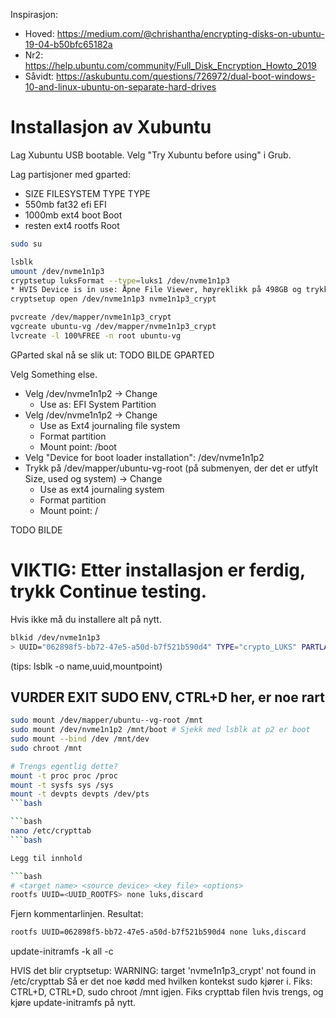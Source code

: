 Inspirasjon:
* Hoved: https://medium.com/@chrishantha/encrypting-disks-on-ubuntu-19-04-b50bfc65182a
* Nr2: https://help.ubuntu.com/community/Full_Disk_Encryption_Howto_2019
* Såvidt: https://askubuntu.com/questions/726972/dual-boot-windows-10-and-linux-ubuntu-on-separate-hard-drives


# Installasjon av Xubuntu

Lag Xubuntu USB bootable. Velg "Try Xubuntu before using" i Grub.

Lag partisjoner med gparted:
* SIZE FILESYSTEM TYPE TYPE 
* 550mb fat32 efi EFI
* 1000mb ext4 boot Boot
* resten ext4 rootfs Root

```bash
sudo su

lsblk
umount /dev/nvme1n1p3
cryptsetup luksFormat --type=luks1 /dev/nvme1n1p3
* HVIS Device is in use: Åpne File Viewer, høyreklikk på 498GB og trykk Unmount.
cryptsetup open /dev/nvme1n1p3 nvme1n1p3_crypt

pvcreate /dev/mapper/nvme1n1p3_crypt
vgcreate ubuntu-vg /dev/mapper/nvme1n1p3_crypt
lvcreate -l 100%FREE -n root ubuntu-vg
```

GParted skal nå se slik ut:
TODO BILDE GPARTED 

Velg Something else.
* Velg /dev/nvme1n1p2 -> Change
  * Use as: EFI System Partition
* Velg /dev/nvme1n1p2 -> Change
  * Use as Ext4 journaling file system
  * Format partition
  * Mount point: /boot
* Velg "Device for boot loader installation": /dev/nvme1n1p2
* Trykk på /dev/mapper/ubuntu-vg-root (på submenyen, der det er utfylt Size, used og system) -> Change
  * Use as ext4 journaling system
  * Format partition
  * Mount point: /

TODO BILDE

# VIKTIG: Etter installasjon er ferdig, trykk Continue testing.
Hvis ikke må du installere alt på nytt.

```bash
blkid /dev/nvme1n1p3
> UUID="062898f5-bb72-47e5-a50d-b7f521b590d4" TYPE="crypto_LUKS" PARTLABEL="rootfs" PARTUUID="7cf510eb-bb05-406b-9c42-5ecbe8608ef4"
```

(tips: lsblk -o name,uuid,mountpoint)

## VURDER EXIT SUDO ENV, CTRL+D her, er noe rart

```bash
sudo mount /dev/mapper/ubuntu--vg-root /mnt
sudo mount /dev/nvme1n1p2 /mnt/boot # Sjekk med lsblk at p2 er boot
sudo mount --bind /dev /mnt/dev
sudo chroot /mnt

# Trengs egentlig dette?
mount -t proc proc /proc
mount -t sysfs sys /sys
mount -t devpts devpts /dev/pts
```bash

```bash
nano /etc/crypttab
```bash

Legg til innhold

```bash
# <target name> <source device> <key file> <options>
rootfs UUID=<UUID_ROOTFS> none luks,discard
```

Fjern kommentarlinjen. Resultat:

```bash
rootfs UUID=062898f5-bb72-47e5-a50d-b7f521b590d4 none luks,discard
```

update-initramfs -k all -c


HVIS det blir cryptsetup: WARNING: target 'nvme1n1p3_crypt' not found in /etc/crypttab
Så er det noe kødd med hvilken kontekst sudo kjører i. Fiks: CTRL+D, CTRL+D, sudo chroot /mnt igjen. Fiks crypttab filen hvis trengs, og kjøre update-initramfs på nytt.
